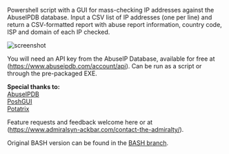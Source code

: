 Powershell script with a GUI for mass-checking IP addresses against the AbuseIPDB database. Input a CSV list of IP addresses (one per line) and return a CSV-formatted report with abuse report information, country code, ISP and domain of each IP checked.

![screenshot](https://github.com/AdmiralSYN-ACKbar/bulkcheck/blob/master/example.PNG "Example Output")

You will need an API key from the AbuseIP Database, available for free at (https://www.abuseipdb.com/account/api). Can be run as a script or through the pre-packaged EXE.

<b>Special thanks to:</b> <br>
[AbuseIPDB](https://abuseipdb.com) <br>
[PoshGUI](https://poshgui.com) <br>
[Potatrix](https://github.com/Potatrix)

Feature requests and feedback welcome here or at (https://www.admiralsyn-ackbar.com/contact-the-admiralty/).

Original BASH version can be found in the [BASH branch](https://github.com/AdmiralSYN-ACKbar/bulkcheck/tree/BASH).
